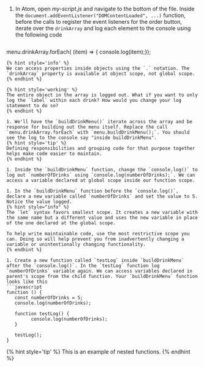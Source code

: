 1. In Atom, open _my-script.js_ and navigate to the bottom of the file. Inside the `document.addEventListener("DOMContentLoaded", ...)` function, before the calls to register the event listeners for the order button, iterate over the `drinkArray` and log each element to the console using the following code
   ```javascript
menu.drinkArray.forEach( (item) => { console.log(item);});
   ```
   {% hint style='info' %}
We can access properties inside objects using the `.` notation. The `drinkArray` property is available at object scope, not global scope.
   {% endhint %}

   {% hint style='working' %}
The entire object in the array is logged out. What if you want to only log the `label` within each drink? How would you change your log statement to do so?
   {% endhint %}

1. We'll have the `buildDrinkMenu()` iterate across the array and be response for building out the menu itself. Replace the call `menu.drinkArray.forEach` with `menu.buildDrinkMenu();`. You should see the log to the console say "inside buildDrinkMenu".
   {% hint style='tip' %}
Defining responsibilities and grouping code for that purpose together helps make code easier to maintain.
   {% endhint %}

1. Inside the `buildDrinkMenu` function, change the `console.log()` to log out `numberOfDrinks` using `console.log(numberOfDrinks);`. We can access a variable declared at global scope inside our function scope.

1. In the `buildDrinkMenu` function before the `console.log()`, declare a new variable called `numberOfDrinks` and set the value to 5. Notice the value logged.  
   {% hint style="info" %}
The `let` syntax favors smallest scope. It creates a new variable with the same name but a different value and uses the new variable in place of the one declared at the global scope.

To help write maintainable code, use the most restrictive scope you can. Doing so will help prevent you from inadvertently changing a variable or unintentionally changing functionality. 
   {% endhint %}

1. Create a new function called `testLog` inside `buildDrinkMenu` after the `console.log()`. In the `testLog` function log `numberOfDrinks` variable again. We can access variables declared in parent's scope from the child function. Your `buildDrinkMenu` function looks like this
   ```javascript
function () {
      const numberOfDrinks = 5;
      console.log(numberOfDrinks);

      function testLog() {
            console.log(numberOfDrinks);
      }

      testLog();
}
   ```
   {% hint style='tip' %}
This is an example of nested functions.
   {% endhint %}
